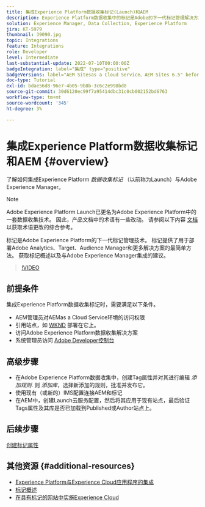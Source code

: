 ```yaml
---
title: 集成Experience Platform数据收集标记(Launch)和AEM
description: Experience Platform数据收集中的标记是Adobe的下一代标记管理解决方案，是部署Adobe Analytics、Target、Audience Manager和更多解决方案的最佳方法。 获取标记（以前称为Launch）的概述以及与Adobe Experience Manager集成的建议。
solution: Experience Manager, Data Collection, Experience Platform
jira: KT-5979
thumbnail: 39090.jpg
topic: Integrations
feature: Integrations
role: Developer
level: Intermediate
last-substantial-update: 2022-07-10T00:00:00Z
badgeIntegration: label="集成" type="positive"
badgeVersions: label="AEM Sitesas a Cloud Service、AEM Sites 6.5" before-title="false"
doc-type: Tutorial
exl-id: bdae56d8-96e7-4b05-9b8b-3c6c2e998bd8
source-git-commit: 30d6120ec99f7a95414dbc31c0cb002152bd6763
workflow-type: tm+mt
source-wordcount: '345'
ht-degree: 3%

---
```


# 集成Experience Platform数据收集标记和AEM {#overview}

了解如何集成Experience Platform _数据收集标记_ （以前称为Launch）与Adobe Experience Manager。

>[!NOTE]
>
>Adobe Experience Platform Launch已更名为Adobe Experience Platform中的一套数据收集技术。 因此，产品文档中的术语有一些改动。 请参阅以下内容 [文档](https://experienceleague.adobe.com/docs/experience-platform/tags/term-updates.html) 以获取术语更改的综合参考。


标记是Adobe Experience Platform的下一代标记管理技术。 标记提供了用于部署Adobe Analytics、Target、Audience Manager和更多解决方案的最简单方法。 获取标记概述以及与Adobe Experience Manager集成的建议。

>[!VIDEO](https://video.tv.adobe.com/v/3417061?quality=12&learn=on)


## 前提条件

集成Experience Platform数据收集标记时，需要满足以下条件。

+ AEM管理员对AEMas a Cloud Service环境的访问权限
+ 引用站点，如 [WKND](https://github.com/adobe/aem-guides-wknd) 部署在它上。
+ 访问Adobe Experience Platform数据收集解决方案
+ 系统管理员访问 [Adobe Developer控制台](https://developer.adobe.com/developer-console/)


## 高级步骤

+ 在Adobe Experience Platform数据收集中，创建Tag属性并对其进行编辑 _添加规则_. 则 _添加库_，选择新添加的规则，批准并发布它。
+ 使用现有（或新的）IMS配置连接AEM和标记
+ 在AEM中，创建Launch云服务配置，然后将其应用于现有站点，最后验证Tags属性及其库是否已加载到Published或Author站点上。

## 后续步骤

[创建标记属性](create-tag-property.md)

## 其他资源 {#additional-resources}

+ [Experience Platform与Experience Cloud应用程序的集成](https://experienceleague.adobe.com/docs/platform-learn/tutorials/intro-to-platform/integrations-with-experience-cloud-applications.html)
+ [标记概述](https://experienceleague.adobe.com/docs/experience-platform/tags/home.html)
+ [在具有标记的网站中实施Experience Cloud](https://experienceleague.adobe.com/docs/platform-learn/implement-in-websites/overview.html)
